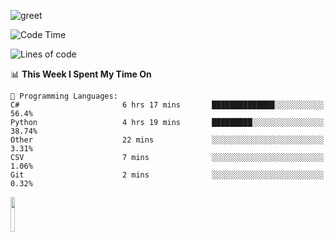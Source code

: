 ![greet](https://user-images.githubusercontent.com/44234583/146624354-9d461392-3676-4e7a-b12f-debc7319f53b.gif) 


<!--START_SECTION:waka-->
![Code Time](http://img.shields.io/badge/Code%20Time-361%20hrs%208%20mins-blue)

![Lines of code](https://img.shields.io/badge/From%20Hello%20World%20I%27ve%20Written-704%20Thousand%20lines%20of%20code-blue)

📊 **This Week I Spent My Time On** 

```text
💬 Programming Languages: 
C#                       6 hrs 17 mins       ██████████████░░░░░░░░░░░   56.4% 
Python                   4 hrs 19 mins       █████████░░░░░░░░░░░░░░░░   38.74% 
Other                    22 mins             ░░░░░░░░░░░░░░░░░░░░░░░░░   3.31% 
CSV                      7 mins              ░░░░░░░░░░░░░░░░░░░░░░░░░   1.06% 
Git                      2 mins              ░░░░░░░░░░░░░░░░░░░░░░░░░   0.32%

```


<!--END_SECTION:waka-->
<img src="https://user-images.githubusercontent.com/44234583/191059235-95ebfce1-7fc7-4eee-baff-214d902e7c18.gif" width="12%"/>
